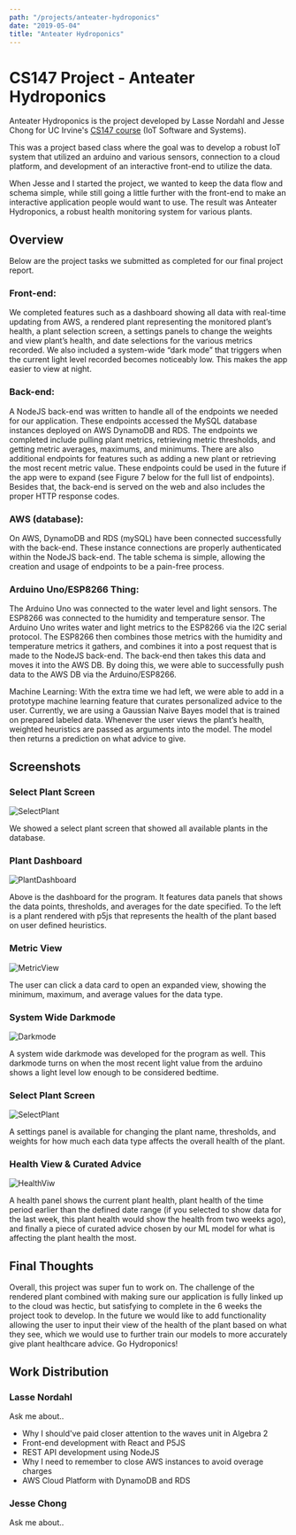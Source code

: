 ```yaml
---
path: "/projects/anteater-hydroponics"
date: "2019-05-04"
title: "Anteater Hydroponics"
---
```


# CS147 Project - Anteater Hydroponics

Anteater Hydroponics is the project developed by Lasse Nordahl and Jesse Chong for UC Irvine's [CS147 course](http://catalogue.uci.edu/allcourses/compsci/) (IoT Software and Systems).

This was a project based class where the goal was to develop a robust IoT system that utilized an arduino and various sensors, connection to a cloud platform, and development of an interactive front-end to utilize the data.

When Jesse and I started the project, we wanted to keep the data flow and schema simple, while still going a little further with the front-end to make an interactive application people would want to use. The result was Anteater Hydroponics, a robust health monitoring system for various plants.

## Overview

Below are the project tasks we submitted as completed for our final project report.

### Front-end:
We completed features such as a dashboard showing all data with real-time updating from AWS, a rendered plant representing the monitored plant’s health, a plant selection screen, a settings panels to change the weights and view plant’s health, and date selections for the various metrics recorded. We also included a system-wide “dark mode” that triggers when the current light level recorded becomes noticeably low. This makes the app easier to view at night. 

### Back-end:
A NodeJS back-end was written to handle all of the endpoints we needed for our application. These endpoints accessed the MySQL database instances deployed on AWS DynamoDB and RDS. The endpoints we completed include pulling plant metrics, retrieving metric thresholds, and getting metric averages, maximums, and minimums. There are also additional endpoints for features such as adding a new plant or retrieving the most recent metric value. These endpoints could be used in the future if the app were to expand (see Figure 7 below for the full list of endpoints). Besides that, the back-end is served on the web and also includes the proper HTTP response codes.

### AWS (database):
On AWS, DynamoDB and RDS (mySQL) have been connected successfully with the back-end. These instance connections are properly authenticated within the NodeJS back-end. The table schema is simple, allowing the creation and usage of endpoints to be a pain-free process.

### Arduino Uno/ESP8266 Thing:
The Arduino Uno was connected to the water level and light sensors. The ESP8266 was connected to the humidity and temperature sensor. The Arduino Uno writes water and light metrics to the ESP8266 via the I2C serial protocol. The ESP8266 then combines those metrics with the humidity and temperature metrics it gathers, and combines it into a post request that is made to the NodeJS back-end. The back-end then takes this data and moves it into the AWS DB. By doing this, we were able to successfully push data to the AWS DB via the Arduino/ESP8266.

Machine Learning:
With the extra time we had left, we were able to add in a prototype machine learning feature that curates personalized advice to the user. Currently, we are using a Gaussian Naive Bayes model that is trained on prepared labeled data. Whenever the user views the plant’s health, weighted heuristics are passed as arguments into the model. The model then returns a prediction on what advice to give.

## Screenshots

### Select Plant Screen
![SelectPlant](https://user-images.githubusercontent.com/13127625/70379590-7fdc2c80-18e3-11ea-97b7-d0a308a331ca.png)

We showed a select plant screen that showed all available plants in the database.

### Plant Dashboard
![PlantDashboard](https://user-images.githubusercontent.com/13127625/70379600-92eefc80-18e3-11ea-8891-d19285089f47.png)

Above is the dashboard for the program. It features data panels that shows the data points, thresholds, and averages for the date specified. To the left is a plant rendered with p5js that represents the health of the plant based on user defined heuristics.

### Metric View
![MetricView](https://user-images.githubusercontent.com/13127625/70379610-aac68080-18e3-11ea-8647-1d8e3ffe1a0f.png)

The user can click a data card to open an expanded view, showing the minimum, maximum, and average values for the data type.

### System Wide Darkmode
![Darkmode](https://user-images.githubusercontent.com/13127625/70379632-eeb98580-18e3-11ea-85ad-e6ab90efeda2.png)

A system wide darkmode was developed for the program as well. This darkmode turns on when the most recent light value from the arduino shows a light level low enough to be considered bedtime.

### Select Plant Screen
![SelectPlant](https://user-images.githubusercontent.com/13127625/70379640-fbd67480-18e3-11ea-8cf4-062a42fb8149.png)

A settings panel is available for changing the plant name, thresholds, and weights for how much each data type affects the overall health of the plant.


### Health View & Curated Advice
![HealthViw](https://user-images.githubusercontent.com/13127625/70379621-c2056e00-18e3-11ea-92e7-d2c9d67425d1.png)

A health panel shows the current plant health, plant health of the time period earlier than the defined date range (if you selected to show data for the last week, this plant health would show the health from two weeks ago), and finally a piece of curated advice chosen by our ML model for what is affecting the plant health the most.

## Final Thoughts

Overall, this project was super fun to work on. The challenge of the rendered plant combined with making sure our application is fully linked up to the cloud was hectic, but satisfying to complete in the 6 weeks the project took to develop. In the future we would like to add functionality allowing the user to input their view of the health of the plant based on what they see, which we would use to further train our models to more accurately give plant healthcare advice. Go Hydroponics!

## Work Distribution

### Lasse Nordahl
Ask me about..
* Why I should've paid closer attention to the waves unit in Algebra 2
* Front-end development with React and P5JS
* REST API development using NodeJS
* Why I need to remember to close AWS instances to avoid overage charges
* AWS Cloud Platform with DynamoDB and RDS
  
### Jesse Chong

Ask me about..

